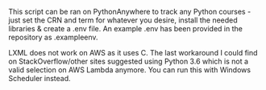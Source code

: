 This script can be ran on PythonAnywhere to track any Python courses - just set the CRN and term for whatever you desire, install the needed libraries & create a .env file. An example .env has been provided in the repository as .exampleenv.


LXML does not work on AWS as it uses C. The last workaround I could find on StackOverflow/other sites suggested using Python 3.6 which is not a valid selection on AWS Lambda anymore. You can run this with Windows Scheduler instead.